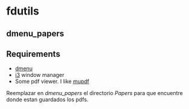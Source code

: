 # fdutils

## dmenu_papers


## Requirements

- [dmenu](https://tools.suckless.org/dmenu/)
- [i3](https://i3wm.org/) window manager
- Some pdf viewer. I like [mupdf](https://mupdf.com/) 

Reemplazar en *dmenu_papers* el directorio _Papers_ para que encuentre donde estan guardados los pdfs.


